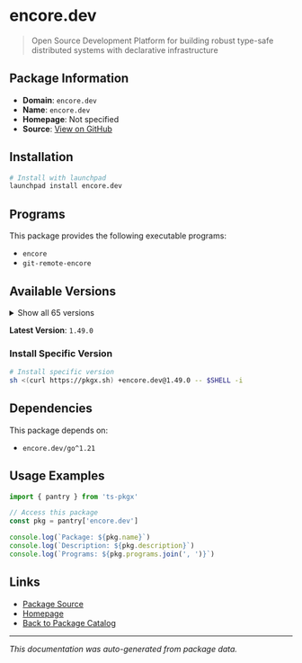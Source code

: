 # encore.dev

> Open Source Development Platform for building robust type-safe distributed systems with declarative infrastructure

## Package Information

- **Domain**: `encore.dev`
- **Name**: `encore.dev`
- **Homepage**: Not specified
- **Source**: [View on GitHub](https://github.com/pkgxdev/pantry/tree/main/projects/encore.dev/package.yml)

## Installation

```bash
# Install with launchpad
launchpad install encore.dev
```

## Programs

This package provides the following executable programs:

- `encore`
- `git-remote-encore`

## Available Versions

<details>
<summary>Show all 65 versions</summary>

- `1.49.0`, `1.48.13`, `1.48.12`, `1.48.11`, `1.48.10`
- `1.48.9`, `1.48.8`, `1.48.7`, `1.48.6`, `1.48.5`
- `1.48.4`, `1.48.3`, `1.48.2`, `1.48.0`, `1.47.0`
- `1.46.22`, `1.46.21`, `1.46.20`, `1.46.19`, `1.46.18`
- `1.46.17`, `1.46.16`, `1.46.15`, `1.46.14`, `1.46.13`
- `1.46.12`, `1.46.11`, `1.46.10`, `1.46.9`, `1.46.8`
- `1.46.7`, `1.46.6`, `1.46.5`, `1.46.4`, `1.46.2`
- `1.46.1`, `1.46.0`, `1.45.6`, `1.45.1`, `1.44.9`
- `1.44.4`, `1.44.0`, `1.43.9`, `1.43.7`, `1.43.3`
- `1.42.3`, `1.42.1`, `1.41.9`, `1.41.7`, `1.41.4`
- `1.41.3`, `1.41.1`, `1.40.0`, `1.39.0`, `1.38.0`
- `1.37.0`, `1.35.3`, `1.34.7`, `1.31.0`, `1.30.0`
- `1.29.2`, `1.28.0`, `1.27.0`, `1.26.0`, `1.25.0`

</details>

**Latest Version**: `1.49.0`

### Install Specific Version

```bash
# Install specific version
sh <(curl https://pkgx.sh) +encore.dev@1.49.0 -- $SHELL -i
```

## Dependencies

This package depends on:

- `encore.dev/go^1.21`

## Usage Examples

```typescript
import { pantry } from 'ts-pkgx'

// Access this package
const pkg = pantry['encore.dev']

console.log(`Package: ${pkg.name}`)
console.log(`Description: ${pkg.description}`)
console.log(`Programs: ${pkg.programs.join(', ')}`)
```

## Links

- [Package Source](https://github.com/pkgxdev/pantry/tree/main/projects/encore.dev/package.yml)
- [Homepage](#)
- [Back to Package Catalog](../../package-catalog.md)

---

*This documentation was auto-generated from package data.*
